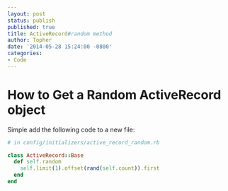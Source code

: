```yaml
---
layout: post
status: publish
published: true
title: ActiveRecord#random method
author: Topher
date: '2014-05-28 15:24:00 -0800'
categories:
- Code
---
```



# How to Get a Random ActiveRecord object

Simple add the following code to a new file:

```ruby
# in config/initializers/active_record_random.rb

class ActiveRecord::Base
  def self.random
    self.limit(1).offset(rand(self.count)).first
  end
end
```